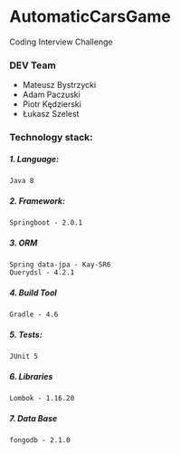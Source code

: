 # AutomaticCarsGame
Coding Interview Challenge

### DEV Team ###
- Mateusz Bystrzycki
- Adam Paczuski
- Piotr Kędzierski
- Łukasz Szelest

### Technology stack:

##### 1. Language:
    Java 8
##### 2. Framework:
    Springboot - 2.0.1
##### 3. ORM
    Spring data-jpa - Kay-SR6
    Querydsl - 4.2.1
##### 4. Build Tool
    Gradle - 4.6
##### 5. Tests: 
    JUnit 5
##### 6. Libraries
    Lombok - 1.16.20
##### 7. Data Base
    fongodb - 2.1.0
